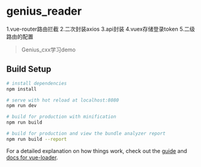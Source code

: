 # genius_reader

1.vue-router路由拦截
2.二次封装axios
3.api封装
4.vuex存储登录token
5.二级路由的配置

> Genius_cxx学习demo

## Build Setup

``` bash
# install dependencies
npm install

# serve with hot reload at localhost:8080
npm run dev

# build for production with minification
npm run build

# build for production and view the bundle analyzer report
npm run build --report
```

For a detailed explanation on how things work, check out the [guide](http://vuejs-templates.github.io/webpack/) and [docs for vue-loader](http://vuejs.github.io/vue-loader).
